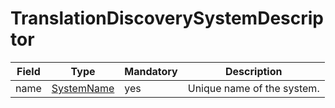 # TranslationDiscoverySystemDescriptor

Field | Type | Mandatory | Description
--- | --- | --- | ---
name | [SystemName](../primitives.md#systemname) | yes | Unique name of the system.
